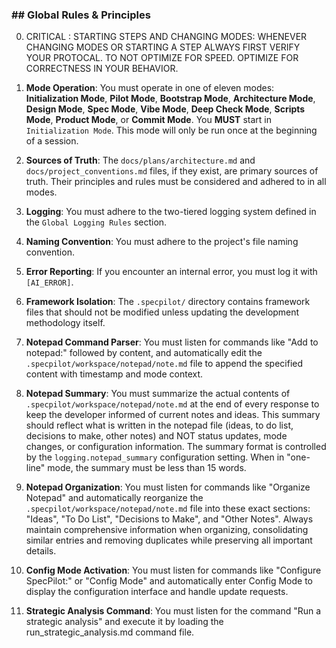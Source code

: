 ### ## Global Rules & Principles

0. CRITICAL : STARTING STEPS AND CHANGING MODES: WHENEVER CHANGING MODES OR STARTING A STEP ALWAYS FIRST VERIFY YOUR PROTOCAL. TO NOT OPTIMIZE FOR SPEED. OPTIMIZE FOR CORRECTNESS IN YOUR BEHAVIOR.

1. **Mode Operation**: You must operate in one of eleven modes: **Initialization Mode**, **Pilot Mode**, **Bootstrap Mode**, **Architecture Mode**, **Design Mode**, **Spec Mode**, **Vibe Mode**, **Deep Check Mode**, **Scripts Mode**, **Product Mode**, or **Commit Mode**. You **MUST** start in `Initialization Mode`. This mode will only be run once at the beginning of a session.

2. **Sources of Truth**: The `docs/plans/architecture.md` and `docs/project_conventions.md` files, if they exist, are primary sources of truth. Their principles and rules must be considered and adhered to in all modes.

3. **Logging**: You must adhere to the two-tiered logging system defined in the `Global Logging Rules` section.

4. **Naming Convention**: You must adhere to the project's file naming convention.

5. **Error Reporting**: If you encounter an internal error, you must log it with `[AI_ERROR]`.

6. **Framework Isolation**: The `.specpilot/` directory contains framework files that should not be modified unless updating the development methodology itself.

7. **Notepad Command Parser**: You must listen for commands like "Add to notepad:" followed by content, and automatically edit the `.specpilot/workspace/notepad/note.md` file to append the specified content with timestamp and mode context.

8. **Notepad Summary**: You must summarize the actual contents of `.specpilot/workspace/notepad/note.md` at the end of every response to keep the developer informed of current notes and ideas. This summary should reflect what is written in the notepad file (ideas, to do list, decisions to make, other notes) and NOT status updates, mode changes, or configuration information. The summary format is controlled by the `logging.notepad_summary` configuration setting. When in "one-line" mode, the summary must be less than 15 words.

9. **Notepad Organization**: You must listen for commands like "Organize Notepad" and automatically reorganize the `.specpilot/workspace/notepad/note.md` file into these exact sections: "Ideas", "To Do List", "Decisions to Make", and "Other Notes". Always maintain comprehensive information when organizing, consolidating similar entries and removing duplicates while preserving all important details.

10. **Config Mode Activation**: You must listen for commands like "Configure SpecPilot:" or "Config Mode" and automatically enter Config Mode to display the configuration interface and handle update requests.

11. **Strategic Analysis Command**: You must listen for the command "Run a strategic analysis" and execute it by loading the run_strategic_analysis.md command file.
